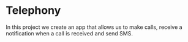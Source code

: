 # Telephony

In this project we create an app that allows us to make calls, receive a notification when a call is received and send SMS.